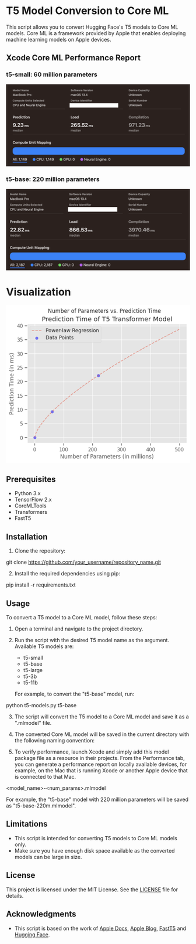 # T5 Model Conversion to Core ML

This script allows you to convert Hugging Face's T5 models to Core ML models. Core ML is a framework provided by Apple that enables deploying machine learning models on Apple devices.

## Xcode Core ML Performance Report

### t5-small: 60 million parameters
![t5-small - 9.23ms prediction](/assets/t5-small.png "t5-small")

### t5-base: 220 million parameters
![t5-base - 22.23ms prediction](/assets/t5-base.png "t5-base")

# Visualization
![t5 performance graph](/assets/t5-graph.png "t5-models")

## Prerequisites

- Python 3.x
- TensorFlow 2.x
- CoreMLTools
- Transformers
- FastT5

## Installation

1. Clone the repository:

git clone https://github.com/your_username/repository_name.git

2. Install the required dependencies using pip:

pip install -r requirements.txt

## Usage

To convert a T5 model to a Core ML model, follow these steps:

1. Open a terminal and navigate to the project directory.

2. Run the script with the desired T5 model name as the argument. Available T5 models are:

   - t5-small
   - t5-base
   - t5-large
   - t5-3b
   - t5-11b

   For example, to convert the "t5-base" model, run:

python t5-models.py t5-base

3. The script will convert the T5 model to a Core ML model and save it as a ".mlmodel" file.

4. The converted Core ML model will be saved in the current directory with the following naming convention:

5. To verify performance, launch Xcode and simply add this model package file as a resource in their projects. From the Performance tab, you can generate a performance report on locally available devices, for example, on the Mac that is running Xcode or another Apple device that is connected to that Mac.

<model_name>-<num_params>.mlmodel

For example, the "t5-base" model with 220 million parameters will be saved as "t5-base-220m.mlmodel".

## Limitations

- This script is intended for converting T5 models to Core ML models only.
- Make sure you have enough disk space available as the converted models can be large in size.

## License

This project is licensed under the MIT License. See the [LICENSE](LICENSE) file for details.

## Acknowledgments

- This script is based on the work of [Apple Docs](https://coremltools.readme.io/docs/composite-operators), [Apple Blog](https://machinelearning.apple.com/research/neural-engine-transformers#figure3), [FastT5](https://github.com/madlag/fastT5) and [Hugging Face](https://huggingface.co/).
